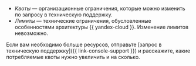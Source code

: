 - _Квоты_ — организационные ограничения, которые можно изменить по запросу в техническую поддержку.
- _Лимиты_ — технические ограничения, обусловленные особенностями архитектуры {{ yandex-cloud }}. Изменение лимитов невозможно.


Если вам необходимо больше ресурсов, отправьте [запрос в техническую поддержку]({{ link-console-support }}) и расскажите, какие потребляемые квоты нужно увеличить и на сколько. 
